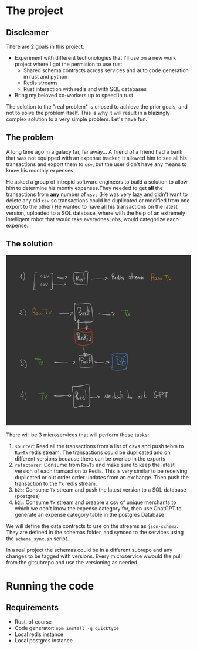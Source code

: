 # The project
## Discleamer
There are 2 goals in this project:
- Experiment with different techonologies that I'll use on a new work project where I got the permision to use rust
    - Shared schema contracts across services and auto code generation in rust and python
    - Redis streams
    - Rust interaction with redis and with SQL databases
- Bring my beloved co-workers up to speed in rust

The solution to the "real problem" is chosed to achieve the prior goals, and not to solve the problem itself. This is why it will result in a blazingly complex solution to a very simple problem. Let's have fun.

## The problem
A long time ago in a galaxy far, far away...
A friend of a friend had a bank that was not equipped with an expense tracker, it allowed him to see all his transactions and export them to `csv`, but the user didn't have any means to know his monthly expenses.

He asked a group of intrepid software engineers to build a solution to allow him to determine his montly expenses.They needed to get **all** the transactions from **any** number of `csvs` (He was very lazy and didn't want to delete any old `csv` so transactions could be duplicated or modified from one export to the other) He wanted to have all his transactions on the latest version, uploaded to a SQL database, where with the help of an extremely intelligent robot that would take everyones jobs, would categorize each expense.

## The solution
![Solution overview](project-overview.png)

There will be 3 microservices that will perform these tasks:
1. `sourcer`: Read all the transactions from a list of csvs and push tehm to `RawTx` redis stream. The transactions could be duplicated and on different versions because there can be overlap in the exports
2. `refactorer`: Consume from `RawTx` and make sure to keep the latest version of each transaction to Redis. This is very similar to be receiving duplicated or out order order updates from an exchange. Then push the transaction to the `Tx` redis stream.
3. `b2b`: Consume `Tx` stream and push the latest version to a SQL database (postgres)
4. `b2b`: Consume `Tx` stream and preapre a csv of unique merchants to which we don't know the expense category for, then use ChatGPT to generate an expense category table in the postgres Database

We will define the data contracts to use on the streams as `json-schema`. They are defined in the schemas folder, and synced to the services using the `schema_sync.sh` script.

In a real project the schemas could be in a different subrepo and any changes to be tagged with versions. Every microservice wwould the pull from the gitsubrepo and use the versioning as needed.

# Running the code

## Requirements
- Rust, of course
- Code generator: `npm install -g quicktype`
- Local redis instance
- Local postgres instance





